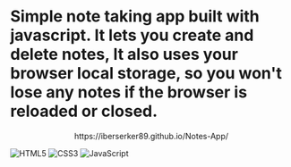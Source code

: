 # Simple note taking app built with javascript. It lets you create and delete notes, It also uses your browser local storage, so you won't lose any notes if the browser is reloaded or closed.
<p align="center">
https://iberserker89.github.io/Notes-App/
</p>

![HTML5](https://img.shields.io/badge/html5-%23E34F26.svg?style=for-the-badge&logo=html5&logoColor=white) ![CSS3](https://img.shields.io/badge/css3-%231572B6.svg?style=for-the-badge&logo=css3&logoColor=white) ![JavaScript](https://img.shields.io/badge/javascript-%23323330.svg?style=for-the-badge&logo=javascript&logoColor=%23F7DF1E)
